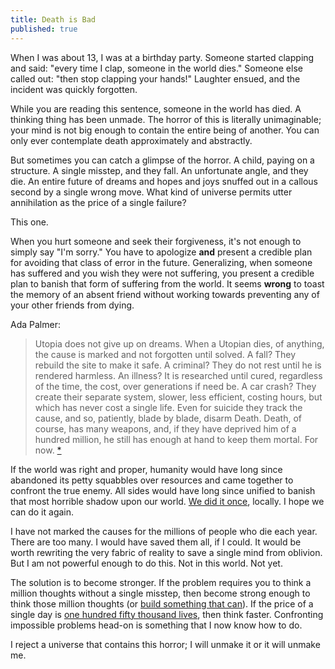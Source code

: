 ```yaml
---
title: Death is Bad
published: true
---
```


When I was about 13, I was at a birthday party. Someone started clapping and said: "every time I clap, someone in the world dies."  Someone else called out: "then stop clapping your hands!" Laughter ensued, and the incident was quickly forgotten. 

While you are reading this sentence, someone in the world has died. A thinking thing has been unmade. The horror of this is literally unimaginable; your mind is not big enough to contain the entire being of another. You can only ever contemplate death approximately and abstractly.

But sometimes you can catch a glimpse of the horror. A child, paying on a structure. A single misstep, and they fall. An unfortunate angle, and they die. An entire future of dreams and hopes and joys snuffed out in a callous second by a single wrong move. What kind of universe permits utter annihilation as the price of a single failure?

This one. 

When you hurt someone and seek their forgiveness, it's not enough to simply say "I'm sorry." You have to apologize __and__ present a credible plan for avoiding that class of error in the future. Generalizing, when someone has suffered and you wish they were not suffering, you present a credible plan to banish that form of suffering from the world. It seems __wrong__ to toast the memory of an absent friend without working towards preventing any of your other friends from dying. 

Ada Palmer:
> Utopia does not give up on dreams. When a Utopian dies, of anything, the cause is marked and not forgotten until solved. A fall? They rebuild the site to make it safe. A criminal? They do not rest until he is rendered harmless. An illness? It is researched until cured, regardless of the time, the cost, over generations if need be. A car crash? They create their separate system, slower, less efficient, costing hours, but which has never cost a single life. Even for suicide they track the cause, and so, patiently, blade by blade, disarm Death. Death, of course, has many weapons, and, if they have deprived him of a hundred million, he still has enough at hand to keep them mortal. For now. [*](((6Z5XbnO3T)))

If the world was right and proper, humanity would have long since abandoned its petty squabbles over resources and came together to confront the true enemy. All sides would have long since unified to banish that most horrible shadow upon our world. [We did it once](https://blog.jaibot.com/500-million-but-not-a-single-one-more/), locally. I hope we can do it again.

I have not marked the causes for the millions of people who die each year. There are too many. I would have saved them all, if I could. It would be worth rewriting the very fabric of reality to save a single mind from oblivion. But I am not powerful enough to do this. Not in this world. Not yet.

The solution is to become stronger. If the problem requires you to think a million thoughts without a single misstep, then become strong enough to think those million thoughts (or [build something that can](https://markxu.com/ai-safety-faqs)). If the price of a single day is [one hundred fifty thousand lives](https://ourworldindata.org/births-and-deaths), then think faster. Confronting impossible problems head-on is something that I now know how to do.

I reject a universe that contains this horror; I will unmake it or it will unmake me.
